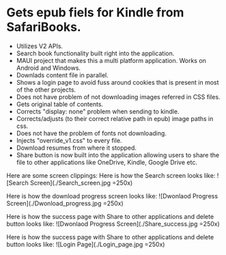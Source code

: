 # Gets epub fiels for Kindle from SafariBooks.
- Utilizes V2 APIs.
- Search book functionality built right into the application.
- MAUI project that makes this a multi platform application. Works on Android and Windows.
- Downlads content file in parallel. 
- Shows a login page to avoid fuss around cookies that is present in most of the other projects.
- Does not have problem of not downloading images referred in CSS files.
- Gets original table of contents.
- Corrects "display: none" problem when sending to kindle.
- Corrects/adjusts (to their correct relative path in epub) image paths in css.
- Does not have the problem of fonts not downloading.
- Injects "override_v1.css" to every file.
- Download resumes from where it stopped.
- Share button is now built into the application allowing users to share the file to other applications like OneDrive, Kindle, Google Drive etc. 

Here are some screen clippings: 
Here is how the Search screen looks like: 
![Search Screen](./Search_screen.jpg =250x)

Here is how the download progress screen looks like: 
![Dwonlaod Progress Screen](./Dwonload_progress.jpg =250x)

Here is how the success page with Share to other applications and delete button looks like: 
![Dwonlaod Progress Screen](./Share_success.jpg =250x)


Here is how the success page with Share to other applications and delete button looks like: 
![Login Page](./Login_page.jpg =250x)